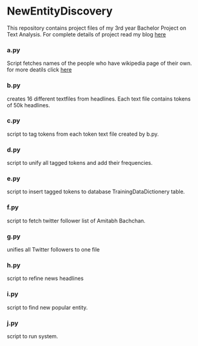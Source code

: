 # NewEntityDiscovery
This repository contains project files of my 3rd year Bachelor Project on Text Analysis.
For complete details of project read my blog [here](http://manuchandel.com)

### a.py

Script fetches names of the people who have wikipedia page of their own. for more deatils click [here](http://www.manuchandel.com/2016/03/16/WikiHumanScraper.html)

### b.py

creates 16 different textfiles from headlines. Each text file contains tokens of 50k headlines.

### c.py

script to tag tokens from each token text file created by b.py. 

### d.py

script to unify all tagged tokens and add their frequencies.

### e.py

script to insert tagged tokens to database TrainingDataDictionery table.

### f.py

script to fetch twitter follower list of Amitabh Bachchan.

### g.py

unifies all Twitter followers to one file

### h.py

script to refine news headlines

### i.py

script to find new popular entity.

### j.py

script to run system.
